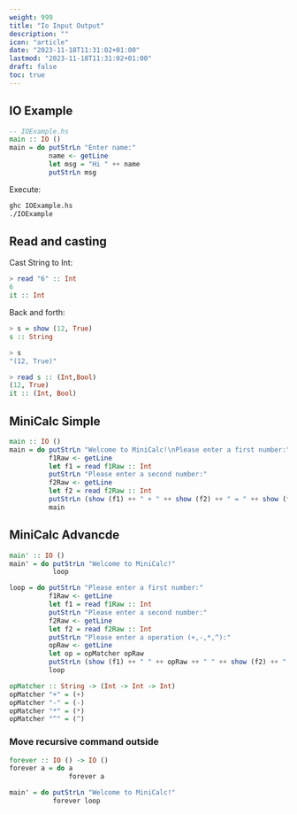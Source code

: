 ```yaml
---
weight: 999
title: "Io Input Output"
description: ""
icon: "article"
date: "2023-11-18T11:31:02+01:00"
lastmod: "2023-11-18T11:31:02+01:00"
draft: false
toc: true
---
```


## IO Example

```haskell
-- IOExample.hs
main :: IO ()
main = do putStrLn "Enter name:"
          name <- getLine
          let msg = "Hi " ++ name
          putStrLn msg
```

Execute:
```Bash
ghc IOExample.hs
./IOExample
```

## Read and casting

Cast String to Int:
```haskell
> read "6" :: Int
6
it :: Int
```

Back and forth:
```haskell
> s = show (12, True)
s :: String

> s
"(12, True)"

> read s :: (Int,Bool)
(12, True)
it :: (Int, Bool)
```

## MiniCalc Simple

```haskell
main :: IO ()
main = do putStrLn "Welcome to MiniCalc!\nPlease enter a first number:"
          f1Raw <- getLine
          let f1 = read f1Raw :: Int
          putStrLn "Please enter a second number:"
          f2Raw <- getLine
          let f2 = read f2Raw :: Int
          putStrLn (show (f1) ++ " + " ++ show (f2) ++ " = " ++ show (f1+f2))
          main
```

## MiniCalc Advancde

```haskell
main' :: IO ()
main' = do putStrLn "Welcome to MiniCalc!"
           loop

loop = do putStrLn "Please enter a first number:"
          f1Raw <- getLine
          let f1 = read f1Raw :: Int
          putStrLn "Please enter a second number:"
          f2Raw <- getLine
          let f2 = read f2Raw :: Int
          putStrLn "Please enter a operation (+,-,*,^):"
          opRaw <- getLine
          let op = opMatcher opRaw
          putStrLn (show (f1) ++ " " ++ opRaw ++ " " ++ show (f2) ++ " = " ++ show (op f1 f2))
          loop

opMatcher :: String -> (Int -> Int -> Int)
opMatcher "+" = (+)
opMatcher "-" = (-)
opMatcher "*" = (*)
opMatcher "^" = (^)
```

### Move recursive command outside

```haskell
forever :: IO () -> IO ()
forever a = do a
               forever a

main' = do putStrLn "Welcome to MiniCalc!"
           forever loop
```

